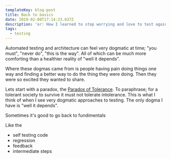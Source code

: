```yaml
---
templateKey: blog-post
title: Back to basics
date: 2019-02-08T17:14:23.637Z
description: 'or: How I learned to stop worrying and love to test again'
tags:
  - testing
---
```





Automated testing and architecture can feel very dogmatic at time; "you must", "never do", "this is the way". All of which can be much more comforting than a healthier reality of "well it depends".

Where these dogmas came from is people having pain doing things one way and finding a better way to do the thing they were doing. Then they were so excited they wanted to share. 



Lets start with a paradox, the [Paradox of Tolerance][1]. To paraphrase; for a tolerant society to survive it must not tolerate intolerance. This is what I think of when I see very dogmatic approaches to testing. The only dogma I have is "well it depends".  

Sometimes it's good to go back to fundimentals 

Like the 

- self testing code
- regression
- feedback
- intermediate steps

[1]: https://en.wikipedia.org/wiki/Paradox_of_tolerance
